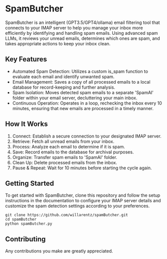 # SpamButcher

SpamButcher is an intelligent (GPT3.5/GPT4/ollama) email filtering tool that connects to your IMAP server to help you manage your inbox more efficiently by identifying and handling spam emails. Using advanced spam LLMs, it reviews your unread emails, determines which ones are spam, and takes appropriate actions to keep your inbox clean.

## Key Features
- Automated Spam Detection: Utilizes a custom is_spam function to evaluate each email and identify unwanted spam.
- Email Management: Saves a copy of all processed emails to a local database for record-keeping and further analysis.
- Spam Isolation: Moves detected spam emails to a separate 'SpamAI' folder within your email server, decluttering your main inbox.
- Continuous Operation: Operates in a loop, rechecking the inbox every 10 minutes, ensuring that new emails are processed in a timely manner.

## How It Works
1. Connect: Establish a secure connection to your designated IMAP server.
2. Retrieve: Fetch all unread emails from your inbox.
3. Process: Analyze each email to determine if it is spam.
4. Save: Record emails to the database for archival purposes.
5. Organize: Transfer spam emails to 'SpamAI' folder.
6. Clean Up: Delete processed emails from the inbox.
7. Pause & Repeat: Wait for 10 minutes before starting the cycle again.

## Getting Started
To get started with SpamButcher, clone this repository and follow the setup instructions in the documentation to configure your IMAP server details and customize the spam detection settings according to your preferences.

```
git clone https://github.com/willarentz/spamButcher.git
cd spamButcher
python spamButcher.py
```

## Contributing
Any contributions you make are greatly appreciated.
